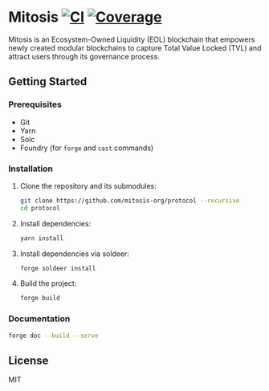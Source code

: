 # Mitosis [![CI](https://github.com/mitosis-org/protocol/actions/workflows/test.yml/badge.svg)](https://github.com/mitosis-org/protocol/actions/workflows/test.yml) [![Coverage](https://codecov.io/gh/mitosis-org/protocol/graph/badge.svg?token=N10BDMQSVX)](https://codecov.io/gh/mitosis-org/protocol)

Mitosis is an Ecosystem-Owned Liquidity (EOL) blockchain that empowers newly created modular blockchains to capture Total Value Locked (TVL) and attract users through its governance process.

## Getting Started

### Prerequisites

- Git
- Yarn
- Solc
- Foundry (for `forge` and `cast` commands)

### Installation

1. Clone the repository and its submodules:

   ```bash
   git clone https://github.com/mitosis-org/protocol --recursive
   cd protocol
   ```

2. Install dependencies:

   ```bash
   yarn install
   ```

3. Install dependencies via soldeer:

   ```bash
   forge soldeer install
   ```

4. Build the project:

   ```bash
   forge build
   ```

### Documentation

```bash
forge doc --build --serve
```

## License

MIT
